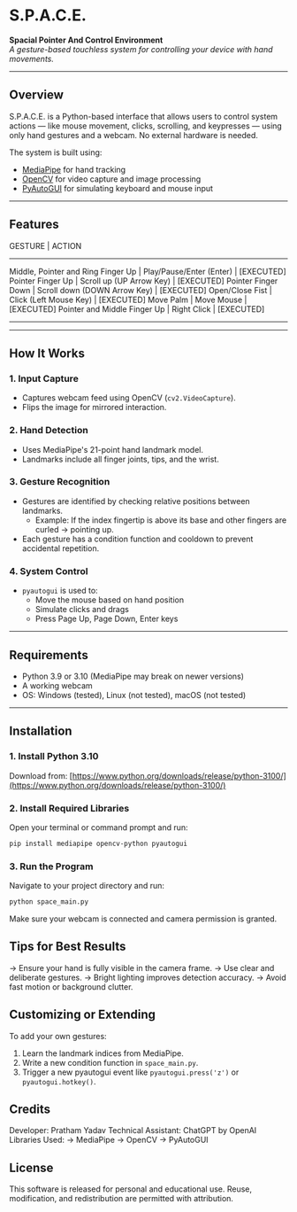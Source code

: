 # S.P.A.C.E.
**Spacial Pointer And Control Environment**  
_A gesture-based touchless system for controlling your device with hand movements._

---

## Overview

S.P.A.C.E. is a Python-based interface that allows users to control system actions — like mouse movement, clicks, scrolling, and keypresses — using only hand gestures and a webcam. No external hardware is needed.

The system is built using:

- [MediaPipe](https://github.com/google/mediapipe) for hand tracking
- [OpenCV](https://opencv.org/) for video capture and image processing
- [PyAutoGUI](https://pyautogui.readthedocs.io/) for simulating keyboard and mouse input

---

## Features


GESTURE                             | ACTION                         
------------------------------------ -------------------------------- -------------
Middle, Pointer and Ring Finger Up  | Play/Pause/Enter (Enter)       | [EXECUTED]
Pointer Finger Up                   | Scroll up (UP Arrow Key)       | [EXECUTED]
Pointer Finger Down                 | Scroll down (DOWN Arrow Key)   | [EXECUTED]
Open/Close Fist                     | Click (Left Mouse Key)         | [EXECUTED]
Move Palm                           | Move Mouse                     | [EXECUTED]
Pointer and Middle Finger Up        | Right Click                    | [EXECUTED]
------------------------------------ -------------------------------- -------------

---

## How It Works

### 1. Input Capture
- Captures webcam feed using OpenCV (`cv2.VideoCapture`).
- Flips the image for mirrored interaction.

### 2. Hand Detection
- Uses MediaPipe's 21-point hand landmark model.
- Landmarks include all finger joints, tips, and the wrist.

### 3. Gesture Recognition
- Gestures are identified by checking relative positions between landmarks.
  - Example: If the index fingertip is above its base and other fingers are curled → pointing up.
- Each gesture has a condition function and cooldown to prevent accidental repetition.

### 4. System Control
- `pyautogui` is used to:
  - Move the mouse based on hand position
  - Simulate clicks and drags
  - Press Page Up, Page Down, Enter keys

---

## Requirements

- Python 3.9 or 3.10 (MediaPipe may break on newer versions)
- A working webcam
- OS: Windows (tested), Linux (not tested), macOS (not tested)

---

## Installation

### 1. Install Python 3.10

Download from: [https://www.python.org/downloads/release/python-3100/](https://www.python.org/downloads/release/python-3100/)

### 2. Install Required Libraries

Open your terminal or command prompt and run:

```bash
pip install mediapipe opencv-python pyautogui
```

### 3. Run the Program

Navigate to your project directory and run:

```bash
python space_main.py
```
Make sure your webcam is connected and camera permission is granted.

## Tips for Best Results

-> Ensure your hand is fully visible in the camera frame.
-> Use clear and deliberate gestures.
-> Bright lighting improves detection accuracy.
-> Avoid fast motion or background clutter.

## Customizing or Extending

To add your own gestures:

1) Learn the landmark indices from MediaPipe.
2) Write a new condition function in `space_main.py`.
2) Trigger a new pyautogui event like `pyautogui.press('z')` or `pyautogui.hotkey()`.

## Credits
Developer: Pratham Yadav
Technical Assistant: ChatGPT by OpenAI
Libraries Used:
-> MediaPipe
-> OpenCV
-> PyAutoGUI

## License
This software is released for personal and educational use.
Reuse, modification, and redistribution are permitted with attribution.
